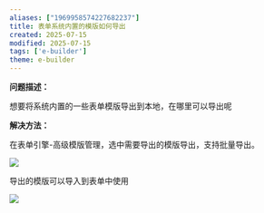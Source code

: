 ```yaml
---
aliases: ["1969958574227682237"]
title: 表单系统内置的模版如何导出
created: 2025-07-15
modified: 2025-07-15
tags: ['e-builder']
theme: e-builder
---
```


**问题描述：**

想要将系统内置的一些表单模版导出到本地，在哪里可以导出呢

**解决方法：**

在表单引擎-高级模版管理，选中需要导出的模版导出，支持批量导出。

![](7e1371970e0b70ec3996f76d61770cbd.jpg)

导出的模版可以导入到表单中使用

![](b9f078fdce7239f9e3a404e32b47e68c.jpg)